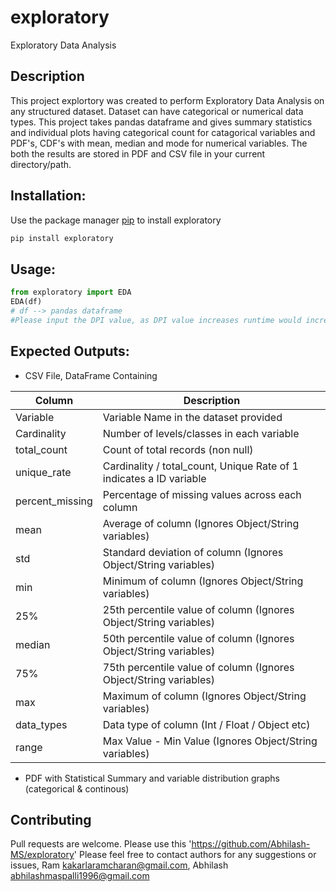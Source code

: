 # exploratory
Exploratory Data Analysis

## Description

This project explortory was created to perform Exploratory Data Analysis on any structured dataset. Dataset can have categorical or numerical data types. 
This project takes pandas dataframe and gives summary statistics and individual plots having categorical count for catagorical variables and PDF's, CDF's with mean, median and mode for numerical variables. The both the results are stored in PDF and CSV file in your current directory/path.  


## Installation:
Use the package manager [pip](https://pypi.org/project/exploratory/) to install exploratory
```bash
pip install exploratory
```
## Usage:

```python
from exploratory import EDA
EDA(df)
# df --> pandas dataframe
#Please input the DPI value, as DPI value increases runtime would increase. Defualt DPI value: 150
```

## Expected Outputs:

* CSV File, DataFrame Containing 

| Column          | Description                                                         |
|-----------------|---------------------------------------------------------------------|
| Variable        | Variable Name in the dataset provided                               |
| Cardinality     | Number of levels/classes in each variable                           |
| total_count     | Count of total records (non null)                                   |
| unique_rate     | Cardinality / total_count, Unique Rate of 1 indicates a ID variable |
| percent_missing | Percentage of missing values across each column                     |
| mean            | Average of column (Ignores Object/String variables)                 |
| std             | Standard deviation of column (Ignores Object/String variables)      |
| min             | Minimum of column (Ignores Object/String variables)                 |
| 25%             | 25th percentile value of column (Ignores Object/String variables)   |
| median          | 50th percentile value of column (Ignores Object/String variables)   |
| 75%             | 75th percentile value of column (Ignores Object/String variables)   |
| max             | Maximum of column (Ignores Object/String variables)                 |
| data_types      | Data type of column (Int / Float / Object etc)                      |
| range           | Max Value - Min Value (Ignores Object/String variables)             |

* PDF with Statistical Summary and variable distribution graphs  (categorical & continous)


## Contributing
Pull requests are welcome. Please use this 'https://github.com/Abhilash-MS/exploratory' 
Please feel free to contact authors for any suggestions or issues,  Ram <kakarlaramcharan@gmail.com>, Abhilash <abhilashmaspalli1996@gmail.com> 
